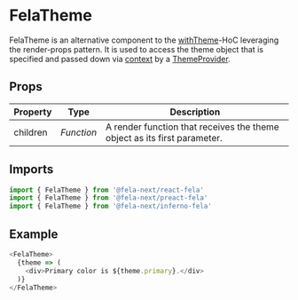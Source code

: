 # FelaTheme

FelaTheme is an alternative component to the [withTheme](withTheme.md)-HoC leveraging the render-props pattern. It is used to access the theme object that is specified and passed down via [context](https://facebook.github.io/react/docs/context.html) by a [ThemeProvider](ThemeProvider.md).

## Props

| Property | Type | Description |
| --- | --- | --- |
| children | *Function* | A render function that receives the theme object as its first parameter. |


## Imports
```javascript
import { FelaTheme } from '@fela-next/react-fela'
import { FelaTheme } from '@fela-next/preact-fela'
import { FelaTheme } from '@fela-next/inferno-fela'
```

## Example
```javascript
<FelaTheme>
  {theme => (
    <div>Primary color is ${theme.primary}.</div>
  )}
</FelaTheme>
```